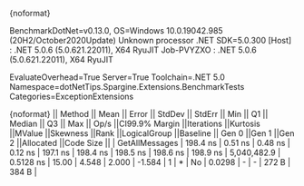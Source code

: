 {noformat}

BenchmarkDotNet=v0.13.0, OS=Windows 10.0.19042.985 (20H2/October2020Update)
Unknown processor
.NET SDK=5.0.300
  [Host]     : .NET 5.0.6 (5.0.621.22011), X64 RyuJIT
  Job-PVYZXO : .NET 5.0.6 (5.0.621.22011), X64 RyuJIT

EvaluateOverhead=True  Server=True  Toolchain=.NET 5.0  
Namespace=dotNetTips.Spargine.Extensions.BenchmarkTests  Categories=ExceptionExtensions  

{noformat}
||        Method ||    Mean ||  Error || StdDev || StdErr ||     Min ||      Q1 ||  Median ||      Q3 ||     Max ||       Op/s ||CI99.9% Margin ||Iterations ||Kurtosis ||MValue ||Skewness ||Rank ||LogicalGroup ||Baseline || Gen 0 ||Gen 1 ||Gen 2 ||Allocated ||Code Size ||
| GetAllMessages | 198.4 ns | 0.51 ns | 0.48 ns | 0.12 ns | 197.1 ns | 198.4 ns | 198.5 ns | 198.6 ns | 198.9 ns | 5,040,482.9 |      0.5128 ns |      15.00 |    4.548 |  2.000 |   -1.584 |    1 |            * |       No | 0.0298 |     - |     - |     272 B |     384 B |
